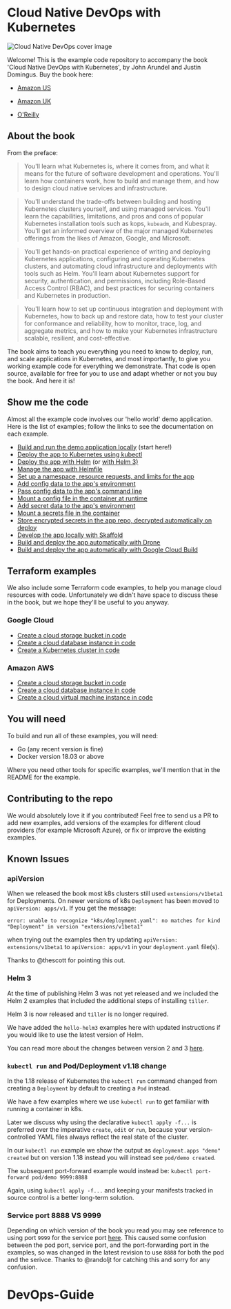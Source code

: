 # Cloud Native DevOps with Kubernetes

![Cloud Native DevOps cover image](/img/cover.jpg)

Welcome! This is the example code repository to accompany the book 'Cloud Native DevOps with Kubernetes', by John Arundel and Justin Domingus. Buy the book here:

* [Amazon US](https://amzn.to/2PEPTjc)

* [Amazon UK](https://amzn.to/2PGkZa0)

* [O'Reilly](http://shop.oreilly.com/product/0636920175131.do)

## About the book

From the preface:

> You'll learn what Kubernetes is, where it comes from, and what it means for the future of software development and operations. You'll learn how containers work, how to build and manage them, and how to design cloud native services and infrastructure.

> You'll understand the trade-offs between building and hosting Kubernetes clusters yourself, and using managed services. You'll learn the capabilities, limitations, and pros and cons of popular Kubernetes installation tools such as kops, `kubeadm`, and Kubespray. You'll get an informed overview of the major managed Kubernetes offerings from the likes of Amazon, Google, and Microsoft.

> You'll get hands-on practical experience of writing and deploying Kubernetes applications, configuring and operating Kubernetes clusters, and automating cloud infrastructure and deployments with tools such as Helm. You'll learn about Kubernetes support for security, authentication, and permissions, including Role-Based Access Control (RBAC), and best practices for securing containers and Kubernetes in production.

> You'll learn how to set up continuous integration and deployment with Kubernetes, how to back up and restore data, how to test your cluster for conformance and reliability, how to monitor, trace, log, and aggregate metrics, and how to make your Kubernetes infrastructure scalable, resilient, and cost-effective.

The book aims to teach you everything you need to know to deploy, run, and scale applications in Kubernetes, and most importantly, to give you working example code for everything we demonstrate. That code is open source, available for free for you to use and adapt whether or not you buy the book. And here it is!

## Show me the code

Almost all the example code involves our 'hello world' demo application. Here is the list of examples; follow the links to see the documentation on each example.

* [Build and run the demo application locally](/hello) (start here!)
* [Deploy the app to Kubernetes using kubectl](/hello-k8s)
* [Deploy the app with Helm](/hello-helm) (or [with Helm 3)](/hello-helm3)
* [Manage the app with Helmfile](/hello-helmfile)
* [Set up a namespace, resource requests, and limits for the app](/hello-namespace)
* [Add config data to the app's environment](/hello-config-env)
* [Pass config data to the app's command line](/hello-config-args)
* [Mount a config file in the container at runtime](/hello-config-file)
* [Add secret data to the app's environment](/hello-secret-env)
* [Mount a secrets file in the container](/hello-secret-file)
* [Store encrypted secrets in the app repo, decrypted automatically on deploy](/hello-sops)
* [Develop the app locally with Skaffold](/hello-skaffold)
* [Build and deploy the app automatically with Drone](/hello-drone)
* [Build and deploy the app automatically with Google Cloud Build](/hello-cloudbuild)

## Terraform examples

We also include some Terraform code examples, to help you manage cloud resources with code. Unfortunately we didn't have space to discuss these in the book, but we hope they'll be useful to you anyway.

### Google Cloud

* [Create a cloud storage bucket in code](/terraform/gcp/bucket)
* [Create a cloud database instance in code](/terraform/gcp/database)
* [Create a Kubernetes cluster in code](/terraform/gcp/k8scluster)

### Amazon AWS

* [Create a cloud storage bucket in code](/terraform/aws/bucket)
* [Create a cloud database instance in code](/terraform/aws/database)
* [Create a cloud virtual machine instance in code](/terraform/aws/vm)

## You will need

To build and run all of these examples, you will need:

* Go (any recent version is fine)
* Docker version 18.03 or above

Where you need other tools for specific examples, we'll mention that in the README for the example.

## Contributing to the repo

We would absolutely love it if you contributed! Feel free to send us a PR to add new examples, add versions of the examples for different cloud providers (for example Microsoft Azure), or fix or improve the existing examples.

## Known Issues

### apiVersion

When we released the book most k8s clusters still used `extensions/v1beta1` for Deployments. On newer versions of k8s `Deployment` has been moved to `apiVersion: apps/v1`. If you get the message:

```
error: unable to recognize "k8s/deployment.yaml": no matches for kind "Deployment" in version "extensions/v1beta1"
```

when trying out the examples then try updating `apiVersion: extensions/v1beta1` to `apiVersion: apps/v1` in your `deployment.yaml` file(s).

Thanks to @thescott for pointing this out.

### Helm 3

At the time of publishing Helm 3 was not yet released and we included the Helm 2 examples that included the additional steps of installing `tiller`.

Helm 3 is now released and `tiller` is no longer required.

We have added the `hello-helm3` examples here with updated instructions if you would like to use the latest version of Helm.

You can read more about the changes between version 2 and 3 [here](https://v3.helm.sh/docs/faq/#changes-since-helm-2).

### `kubectl run` and Pod/Deployment v1.18 change

In the 1.18 release of Kubernetes the `kubectl run` command changed from creating a `Deployment` by default to creating a `Pod` instead.

We have a few examples where we use `kubectl run` to get familiar with running a container in k8s.

Later we discuss why using the declarative `kubectl apply -f...` is preferred over the imperative `create`, `edit` or `run`, because your version-controlled YAML files always reflect the real state of the cluster.

In our `kubectl run` example we show the output as `deployment.apps "demo" created` but on version 1.18 instead you will instead see `pod/demo created`.

The subsequent port-forward example would instead be: `kubectl port-forward pod/demo 9999:8888`

Again, using `kubectl apply -f...` and keeping your manifests tracked in source control is a better long-term solution.

### Service port 8888 VS 9999

Depending on which version of the book you read you may see reference to using port `9999` for the service port [here](https://github.com/cloudnativedevops/demo/blob/master/hello-k8s/k8s/service.yaml). This caused some confusion between the pod port, service port, and the port-forwarding port in the examples, so was changed in the latest revision to use `8888` for both the pod and the serivce. Thanks to @randoljt for catching this and sorry for any confusion.
# DevOps-Guide
